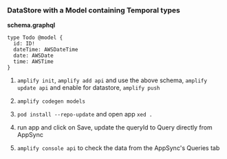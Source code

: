 ### DataStore with a Model containing Temporal types

**schema.graphql**
```
type Todo @model {
  id: ID!
  dateTime: AWSDateTime
  date: AWSDate
  time: AWSTime
}
```

1. `amplify init`, `amplify add api` and use the above schema, `amplify update api` and enable for datastore, `amplify push`

2. `amplify codegen models`

3. `pod install --repo-update` and open app `xed .`

4. run app and click on Save, update the queryId to Query directly from AppSync

5. `amplify console api` to check the data from the AppSync's Queries tab
